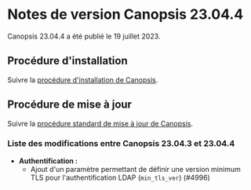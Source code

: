 # Notes de version Canopsis 23.04.4

Canopsis 23.04.4 a été publié le 19 juillet 2023.

## Procédure d'installation

Suivre la [procédure d'installation de Canopsis](../guide-administration/installation/index.md).

## Procédure de mise à jour

Suivre la [procédure standard de mise à jour de Canopsis](../guide-administration/mise-a-jour/index.md).

### Liste des modifications entre Canopsis 23.04.3 et 23.04.4

*  **Authentification :**
    * Ajout d'un paramètre permettant de définir une version minimum TLS pour l'authentification LDAP (`min_tls_ver`) (#4996)
